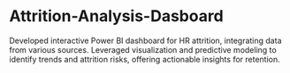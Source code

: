 # Attrition-Analysis-Dasboard
Developed interactive Power BI dashboard for HR attrition, integrating data from various sources. Leveraged visualization and predictive modeling to identify trends and attrition risks, offering actionable insights for retention.
